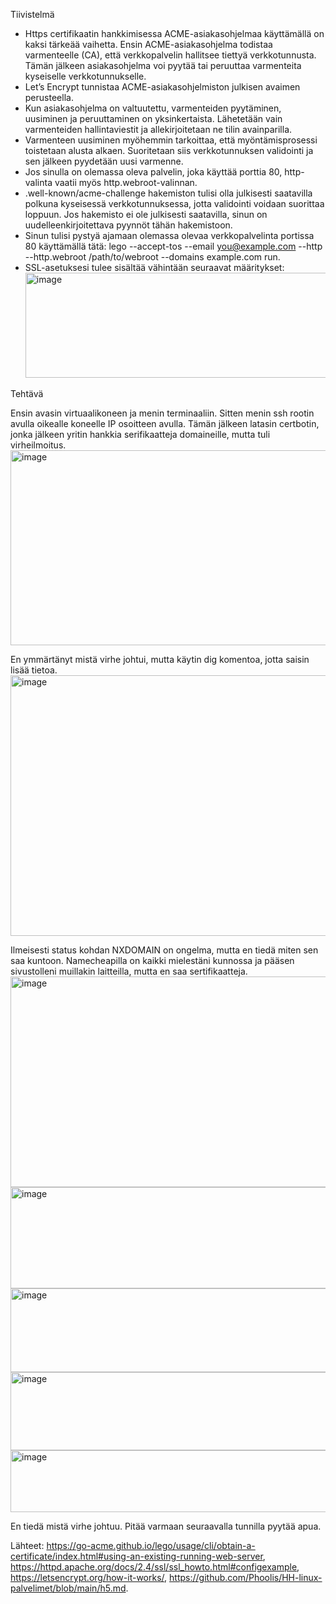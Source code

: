 Tiivistelmä
- Https certifikaatin hankkimisessa ACME-asiakasohjelmaa käyttämällä on kaksi tärkeää vaihetta. Ensin ACME-asiakasohjelma todistaa varmenteelle (CA), että verkkopalvelin hallitsee tiettyä verkkotunnusta. Tämän jälkeen asiakasohjelma voi pyytää tai peruuttaa varmenteita kyseiselle verkkotunnukselle.
- Let’s Encrypt tunnistaa ACME-asiakasohjelmiston julkisen avaimen perusteella.
- Kun asiakasohjelma on valtuutettu, varmenteiden pyytäminen, uusiminen ja peruuttaminen on yksinkertaista. Lähetetään vain varmenteiden hallintaviestit ja allekirjoitetaan ne tilin avainparilla.
- Varmenteen uusiminen myöhemmin tarkoittaa, että myöntämisprosessi toistetaan alusta alkaen. Suoritetaan siis verkkotunnuksen validointi ja sen jälkeen pyydetään uusi varmenne.
- Jos sinulla on olemassa oleva palvelin, joka käyttää porttia 80, http-valinta vaatii myös http.webroot-valinnan.
- .well-known/acme-challenge hakemiston tulisi olla julkisesti saatavilla polkuna kyseisessä verkkotunnuksessa, jotta validointi voidaan suorittaa loppuun. Jos hakemisto ei ole julkisesti saatavilla, sinun on uudelleenkirjoitettava pyynnöt tähän hakemistoon.
- Sinun tulisi pystyä ajamaan olemassa olevaa verkkopalvelinta portissa 80 käyttämällä tätä: lego --accept-tos --email you@example.com --http --http.webroot /path/to/webroot --domains example.com run.
- SSL-asetuksesi tulee sisältää vähintään seuraavat määritykset: <img width="551" height="168" alt="image" src="https://github.com/user-attachments/assets/61fee65d-1100-4763-8e6f-1c970521cb5f" />



Tehtävä

Ensin avasin virtuaalikoneen ja menin terminaaliin. Sitten menin ssh rootin avulla oikealle koneelle IP osoitteen avulla. 
Tämän jälkeen latasin certbotin, jonka jälkeen yritin hankkia serifikaatteja domaineille, mutta tuli virheilmoitus.
<img width="1276" height="312" alt="image" src="https://github.com/user-attachments/assets/38f8183c-1a6c-4e20-9fcf-b043ce4d70b5" />

En ymmärtänyt mistä virhe johtui, mutta käytin dig komentoa, jotta saisin lisää tietoa.
<img width="1301" height="417" alt="image" src="https://github.com/user-attachments/assets/b016df18-0861-4139-a2ec-91480efeadcd" />

Ilmeisesti status kohdan NXDOMAIN on ongelma, mutta en tiedä miten sen saa kuntoon. Namecheapilla on kaikki mielestäni kunnossa ja pääsen sivustolleni muillakin laitteilla, mutta en saa sertifikaatteja.
<img width="1124" height="337" alt="image" src="https://github.com/user-attachments/assets/fed7c035-ecbd-43d7-bb80-22f6f6676d45" />
<img width="1146" height="162" alt="image" src="https://github.com/user-attachments/assets/3f509d5b-551f-400b-ab72-a4e447e314f5" />
<img width="1144" height="134" alt="image" src="https://github.com/user-attachments/assets/91f6f3f7-55fc-49dd-bd89-5cedd8dc12f7" />
<img width="1148" height="125" alt="image" src="https://github.com/user-attachments/assets/c0f3478e-114c-4d13-b511-265c07681d49" />
<img width="1150" height="99" alt="image" src="https://github.com/user-attachments/assets/695a533e-37c4-4226-8909-86d39c63c3ea" />

En tiedä mistä virhe johtuu. Pitää varmaan seuraavalla tunnilla pyytää apua.


Lähteet: https://go-acme.github.io/lego/usage/cli/obtain-a-certificate/index.html#using-an-existing-running-web-server, https://httpd.apache.org/docs/2.4/ssl/ssl_howto.html#configexample, https://letsencrypt.org/how-it-works/, https://github.com/Phoolis/HH-linux-palvelimet/blob/main/h5.md.







